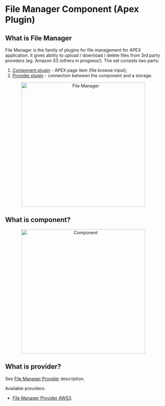 # File Manager Component  (Apex Plugin)

## What is File Manager
File Manager is the family of plugins for file management for APEX application. It gives ability to upload / download / delete files from 3rd party providers (eg. Amazon S3 /others in progress/). 
The set consists two parts: 
1. [Component plugin](#what-is-component?) - APEX page item (file browse input);
2. [Provider plugin](#what-is-provider?) - connection between the component and a storage.
<p align="center">
<img src="http://apexfilesdir.s3.eu-west-1.amazonaws.com/apexutil/FMschema1.png" alt="File Manager" width="400px">
</p>

## What is component?
<p align="center">
<img src="http://apexfilesdir.s3.eu-west-1.amazonaws.com/apexutil/FMschema2.png" alt="Component" width="400px">
</p>

## What is provider?

See [File Manager Provider](PROVIDER.md) description.

Available providers:
* [File Manager Provider AWS3](#).

